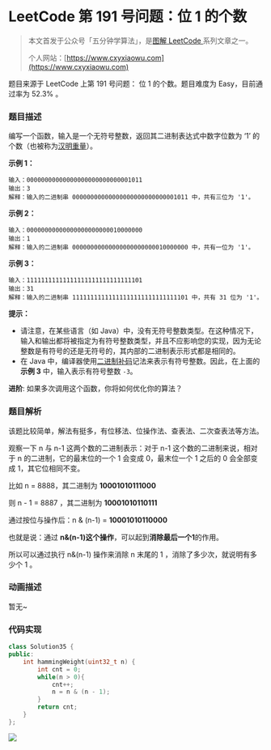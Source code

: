 # LeetCode 第 191 号问题：位 1 的个数

> 本文首发于公众号「五分钟学算法」，是[图解 LeetCode ](<https://github.com/MisterBooo/LeetCodeAnimation>)系列文章之一。
>
> 个人网站：[https://www.cxyxiaowu.com](https://www.cxyxiaowu.com)

题目来源于 LeetCode 上第 191 号问题： 位 1 的个数。题目难度为 Easy，目前通过率为 52.3% 。

### 题目描述

编写一个函数，输入是一个无符号整数，返回其二进制表达式中数字位数为 ‘1’ 的个数（也被称为[汉明重量](https://baike.baidu.com/item/%E6%B1%89%E6%98%8E%E9%87%8D%E9%87%8F)）。

 

**示例 1：**

```
输入：00000000000000000000000000001011
输出：3
解释：输入的二进制串 00000000000000000000000000001011 中，共有三位为 '1'。
```

**示例 2：**

```
输入：00000000000000000000000010000000
输出：1
解释：输入的二进制串 00000000000000000000000010000000 中，共有一位为 '1'。
```

**示例 3：**

```
输入：11111111111111111111111111111101
输出：31
解释：输入的二进制串 11111111111111111111111111111101 中，共有 31 位为 '1'。
```

 

**提示：**

- 请注意，在某些语言（如 Java）中，没有无符号整数类型。在这种情况下，输入和输出都将被指定为有符号整数类型，并且不应影响您的实现，因为无论整数是有符号的还是无符号的，其内部的二进制表示形式都是相同的。
- 在 Java 中，编译器使用[二进制补码](https://baike.baidu.com/item/%E4%BA%8C%E8%BF%9B%E5%88%B6%E8%A1%A5%E7%A0%81/5295284)记法来表示有符号整数。因此，在上面的 **示例 3** 中，输入表示有符号整数 `-3`。

 

**进阶**:
如果多次调用这个函数，你将如何优化你的算法？

### 题目解析

该题比较简单，解法有挺多，有位移法、位操作法、查表法、二次查表法等方法。

观察一下 n 与 n-1 这两个数的二进制表示：对于 n-1 这个数的二进制来说，相对于 n 的二进制，它的最末位的一个 1 会变成 0，最末位一个 1 之后的 0 会全部变成 1，其它位相同不变。

比如 n = 8888，其二进制为 **10001010111000**

则 n - 1 = 8887 ，其二进制为 **10001010110111**

通过按位与操作后：n & (n-1) = **10001010110000**

也就是说：通过 **n&(n-1)这个操作**，可以起到**消除最后一个1**的作用。

所以可以通过执行 n&(n-1) 操作来消除 n 末尾的 1 ，消除了多少次，就说明有多少个 1 。 



### 动画描述

暂无~

### 代码实现

```c++
class Solution35 {
public:
    int hammingWeight(uint32_t n) {
        int cnt = 0;
        while(n > 0){
            cnt++;
            n = n & (n - 1);
        }
        return cnt;
    }
};
```



![](https://blog-1257126549.cos.ap-guangzhou.myqcloud.com/blog/se6v6.png)